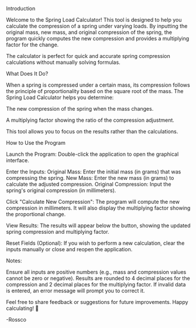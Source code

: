 Introduction

Welcome to the Spring Load Calculator!
This tool is designed to help you calculate the compression of a spring under varying loads. By inputting the original mass, new mass, and original compression of the spring, the program quickly computes the new compression and provides a multiplying factor for the change.

The calculator is perfect for quick and accurate spring compression calculations without manually solving formulas.

What Does It Do?

When a spring is compressed under a certain mass, its compression follows the principle of proportionality based on the square root of the mass. The Spring Load Calculator helps you determine:

The new compression of the spring when the mass changes.

A multiplying factor showing the ratio of the compression adjustment.

This tool allows you to focus on the results rather than the calculations.

How to Use the Program

  Launch the Program: Double-click the application to open the graphical interface.
  
  Enter the Inputs:
        Original Mass: Enter the initial mass (in grams) that was compressing the spring.
        New Mass: Enter the new mass (in grams) to calculate the adjusted compression.
        Original Compression: Input the spring's original compression (in millimeters).
  
  Click "Calculate New Compression":
        The program will compute the new compression in millimeters.
        It will also display the multiplying factor showing the proportional change.
  
  View Results:
        The results will appear below the button, showing the updated spring compression and multiplying factor.
  
  Reset Fields (Optional):
        If you wish to perform a new calculation, clear the inputs manually or close and reopen the application.

Notes:

  Ensure all inputs are positive numbers (e.g., mass and compression values cannot be zero or negative).
  Results are rounded to 4 decimal places for the compression and 2 decimal places for the multiplying factor.
  If invalid data is entered, an error message will prompt you to correct it.

Feel free to share feedback or suggestions for future improvements. Happy calculating! 🚀

-Rossco
